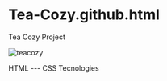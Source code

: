 # Tea-Cozy.github.html
Tea Cozy Project 








![teacozy](https://user-images.githubusercontent.com/87598302/147711646-734b956e-3b4f-4ffb-8797-4fdfba35068c.png)















HTML --- CSS Tecnologies  

